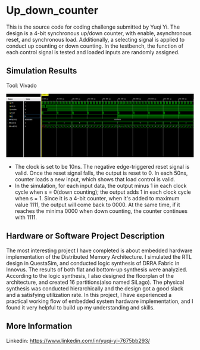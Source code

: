 # Up_down_counter

This is the source code for coding challenge submitted by Yuqi Yi. The design is a 4-bit synchronous up/down counter, with enable, asynchronous reset, and synchronous load. Additionally, a selecting signal is applied to conduct up counting or down counting. In the testbench, the function of each control signal is tested and loaded inputs are randomly assigned.

## Simulation Results

Tool: Vivado

![image](Simulation_Results.png)

- The clock is set to be 10ns. The negative edge-triggered reset signal is valid. Once the reset signal falls, the output is reset to 0. In each 50ns, counter loads a new input, which shows that load control is valid.
- In the simulation, for each input data, the output minus 1 in each clock cycle when s = 0(down counting); the output adds 1 in each clock cycle when s = 1. Since it is a 4-bit counter, when it's added to maximum value 1111, the output will come back to 0000. At the same time, if it reaches the minima 0000 when down counting, the counter continues with 1111.

## Hardware or Software Project Description

The most interesting project I have completed is about embedded hardware implementation of the Distributed Memory Architecture. I simulated the RTL design in QuestaSim, and conducted logic synthesis of DRRA Fabric in Innovus. The results of both flat and bottom-up synthesis were analyzied. According to the logic synthesis, I also designed the floorplan of the architecture, and created 16 partitions(also named SiLago). The physical synthesis was conducted hierarchically and the design got a good slack and a satisfying utilization rate. In this project, I have experienced a practical working flow of embedded system hardware implementation, and I found it very helpful to build up my understanding and skills.

## More Information

Linkedin: https://www.linkedin.com/in/yuqi-yi-7675bb293/
